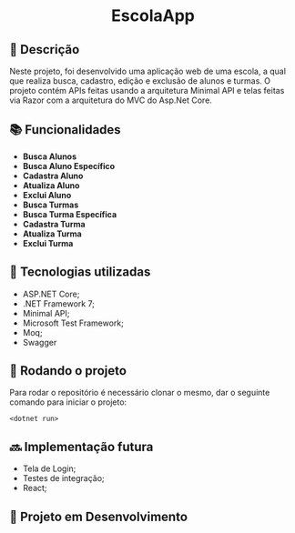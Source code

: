 <h1 align="center">EscolaApp</h1>

## :memo: Descrição
Neste projeto, foi desenvolvido uma aplicação web de uma escola, a qual que realiza busca, cadastro, edição e exclusão de alunos e turmas. O projeto contém APIs feitas usando a arquitetura Minimal API e telas feitas via Razor com a arquitetura do MVC do Asp.Net Core. 

## :books: Funcionalidades
* <b>Busca Alunos</b>
* <b>Busca Aluno Específico</b>
* <b>Cadastra Aluno</b>
* <b>Atualiza Aluno</b>
* <b>Exclui Aluno</b>
* <b>Busca Turmas</b>
* <b>Busca Turma Específica</b>
* <b>Cadastra Turma</b>
* <b>Atualiza Turma</b>
* <b>Exclui Turma</b>

## :wrench: Tecnologias utilizadas
* ASP.NET Core;
* .NET Framework 7;
* Minimal API;
* Microsoft Test Framework;
* Moq;
* Swagger

## :rocket: Rodando o projeto
Para rodar o repositório é necessário clonar o mesmo, dar o seguinte comando para iniciar o projeto:
```
<dotnet run>
```

## :soon: Implementação futura
* Tela de Login;
* Testes de integração;
* React;


## :dart: Projeto em Desenvolvimento
